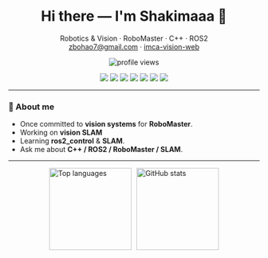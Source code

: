 <h1 align="center">Hi there — I'm Shakimaaa 👋</h1>

<p align="center">
  Robotics & Vision · RoboMaster · C++ · ROS2  
  <br/>
  <a href="mailto:zbohao7@gmail.com">zbohao7@gmail.com</a> ·
  <a href="https://imca-vision-web.readthedocs.io/">imca-vision-web</a>
</p>

<p align="center">
  <img src="https://komarev.com/ghpvc/?username=shakimaaa&color=0e75b6" alt="profile views"/>
</p>

<p align="center">
  <img src="https://img.shields.io/badge/Linux-FCC624?style=flat-square&logo=linux&logoColor=black" />
  <img src="https://img.shields.io/badge/C%2B%2B-00599C?style=flat-square&logo=c%2B%2B&logoColor=white" />
  <img src="https://img.shields.io/badge/Python-3776AB?style=flat-square&logo=python&logoColor=white" />
  <img src="https://img.shields.io/badge/ROS2-22314E?style=flat-square&logo=ros&logoColor=white" />
  <img src="https://img.shields.io/badge/ros2_control-0A66C2?style=flat-square" />
  <img src="https://img.shields.io/badge/Nav2-6A5ACD?style=flat-square" />
  <img src="https://img.shields.io/badge/OpenCV-5C3EE8?style=flat-square&logo=opencv&logoColor=white" />
</p>

---

### 🔭 About me
- Once committed to **vision systems** for **RoboMaster**.
- Working on **vision SLAM**
- Learning **ros2_control** & **SLAM**.
- Ask me about **C++ / ROS2 / RoboMaster / SLAM**.

---

<div style="display: flex; gap: 10px; flex-wrap: wrap; justify-content: center;">
  <img height="165" src="https://github-readme-stats.vercel.app/api/top-langs?username=shakimaaa&show_icons=true&layout=compact&hide_title=true" alt="Top languages" />
  <img height="165" src="https://github-readme-stats.vercel.app/api?username=shakimaaa&show_icons=true&rank_icon=github&hide_title=true&include_all_commits=true" alt="GitHub stats" />
</div>

<!-- Optional sections you can uncomment later

### 🧠 Research / Interests
RoboMaster vision · Multi-sensor fusion · Planning & control · Perception for autonomy

### 📓 Projects
- TBD

### 📰 News
- TBD

### 📊 Recent Activity
(如果你用 actions 生成动态，可以在此引入活动区块)

-->
